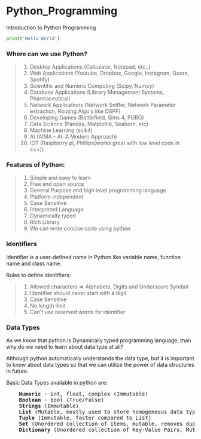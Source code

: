 # Python_Programming
Introduction to Python Programming

```python
print('Hello World')
```

### Where can we use Python?
> 1. Desktop Applications (Calculator, Notepad, etc..)
> 2. Web Applications (Youtube, Dropbox, Google, Instagram, Quora, Spotify)
> 3. Scientific and Numeric Computing (Scipy, Numpy)
> 4. Database Applications (Library Management Systems, Pharmaceutical)
> 5. Network Applications (Network Sniffer, Network Parameter extraction, Routing Algo's like OSPF)
> 6. Developing Games (Battlefield, Sims 4, PUBG)
> 7. Data Science (Pandas, Matplotlib, Seaborn, etc)
> 8. Machine Learning (scikit)
> 9. AI (AIMA - AI: A Modern Approach)
> 10. IOT (Raspberry pi, Phillips(works great with low level code in c++))


### Features of Python:
> 1. Simple and easy to learn
> 2. Free and open source
> 3. General Purpose and high level programming language
> 4. Platform independent
> 5. Case Sensitive
> 6. Interpreted Language
> 7. Dynamically typed
> 8. Rich Library
> 9. We can write concise code using python


### Identifiers

Identifier is a user-defined name in Python like variable name, function name and class name. 

Rules to define identifiers:
> 1. Allowed characters => Alphabets, Digits and Underscore Symbol
> 2. Identifier should never start with a digit
> 3. Case Sensitive
> 4. No length limit
> 5. Can't use reserved words for identifier


### Data Types

As we know that python is Dynamically typed programming language, than why do we need to learn about data type at all?

Although python automatically understands the data type, but it is important to know about data types so that we can utilize the power of data structures in future.

Basic Data Types available in python are:
<pre>
    <b>Numeric</b> - int, float, complex (Immutable)
    <b>Boolean</b> - bool (True/False)
    <b>Strings</b> (Immutable)
    <b>List</b> (Mutable, mostly used to store homogeneous data types)
    <b>Tuple</b> (Immutable, faster compared to List)
    <b>Set</b> (Unordered collection of items, mutable, removes duplicates)
    <b>Dictionary</b> (Unordered collection of Key-Value Pairs, Mutable, Keys are Unique - values may not be unique)
</pre>
